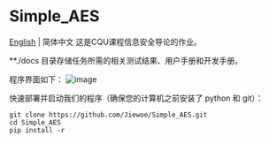 # Simple_AES

<a href='../README.md'>English</a> | 简体中文
这是CQU课程信息安全导论的作业。

**./docs 目录存储任务所需的相关测试结果、用户手册和开发手册。

程序界面如下：
![image](https://github.com/Jiewoe/Simple_AES/assets/145518095/506e2308-3c6f-4698-8d6e-a555558be7d4)



快速部署并启动我们的程序（确保您的计算机之前安装了 python 和 git）：

```
git clone https://github.com/Jiewoe/Simple_AES.git
cd Simple_AES
pip install -r
```
